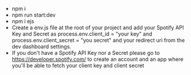 - npm i
- npm run start:dev
- npm i ejs
- Create a env.js file at the root of your project and add your Spotify API Key and Secret as process.env.client_id = "your key" and process.env.client_secret = "you secret" and your redirect uri from the dev dashboard settings.
- If you don't have a Spotify API Key nor a Secret please go to https://developer.spotify.com/ to create an account and an app where you'll be able to fetch your client key and client secret
